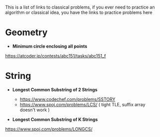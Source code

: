 This is a list of links to classical problems, if you ever need to practice an algorithm or classical idea, you have the links to practice problems here


# Geometry

-  **Minimum circle enclosing all points**

https://atcoder.jp/contests/abc151/tasks/abc151_f

# String

- **Longest Common Substring of 2 Strings**
    - https://www.codechef.com/problems/SSTORY
    - https://www.spoj.com/problems/LCS/ ( tight TLE, suffix array doesn't work )

- **Longest Common Substring of K Strings**

https://www.spoj.com/problems/LONGCS/
